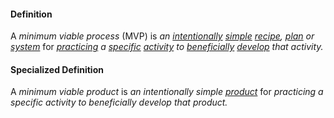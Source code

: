 #### Definition

A *minimum viable process* (MVP) is *an [intentionally](https://github.com/gcassel/Modular-Organizing-Terminology/blob/master/terms/intend.md) [simple](https://github.com/gcassel/Modular-Organizing-Terminology/blob/master/terms/simplicity.md) [recipe](https://github.com/gcassel/Modular-Organizing-Terminology/blob/master/terms/recipe.md), [plan](https://github.com/gcassel/Modular-Organizing-Terminology/blob/master/terms/plan.md) or [system](https://github.com/gcassel/Modular-Organizing-Terminology/blob/master/terms/system.md)* for *[practicing](https://github.com/gcassel/Modular-Organizing-Terminology/blob/master/terms/practice.md) a [specific](https://github.com/gcassel/Modular-Organizing-Terminology/blob/master/terms/specific.md) [activity](https://github.com/gcassel/Modular-Organizing-Terminology/blob/master/terms/activity.md) to [beneficially](https://github.com/gcassel/Modular-Organizing-Terminology/blob/master/terms/benefit.md) [develop](https://github.com/gcassel/Modular-Organizing-Terminology/blob/master/terms/develop.md) that activity.*

#### Specialized Definition

A *minimum viable product* is *an intentionally simple [product](https://github.com/gcassel/Modular-Organizing-Terminology/blob/master/terms/produce.md)* for *practicing a specific activity to beneficially develop that product.*
